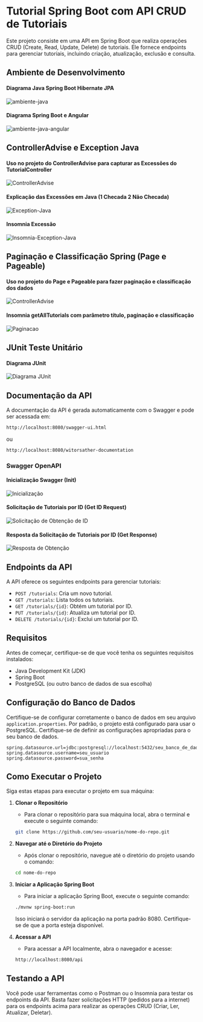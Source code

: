 # Tutorial Spring Boot com API CRUD de Tutoriais

Este projeto consiste em uma API em Spring Boot que realiza operações CRUD (Create, Read, Update, Delete) de tutoriais. Ele fornece endpoints para gerenciar tutoriais, incluindo criação, atualização, exclusão e consulta.

## Ambiente de Desenvolvimento

#### Diagrama Java Spring Boot Hibernate JPA
![ambiente-java](utilidades/diagramas/diagrama-ambiente-java-spring-boot-hibernate-jpa.png)

#### Diagrama Spring Boot e Angular
![ambiente-java-angular](utilidades/diagramas/diagrama-spring-boot-angular.png)

## ControllerAdvise e Exception Java

#### Uso no projeto do ControllerAdvise para capturar as Excessões do TutorialController
![ControllerAdvise](utilidades/diagramas/diagrama-exception-java-controller-advise.png)

#### Explicação das Excessões em Java (1 Checada 2 Não Checada)
![Exception-Java](utilidades/diagramas/diagrama-java-exception-object-exception.png)

#### Insomnia Excessão
![Insomnia-Exception-Java](utilidades/insomnia/insomnia-getbyid-exception-controlleradvise.png)

## Paginação e Classificação Spring (Page e Pageable)

#### Uso no projeto do Page e Pageable para fazer paginação e classificação dos dados
![ControllerAdvise](utilidades/diagramas/controller-pageable-sort-repository-page.png)

#### Insomnia getAllTutorials com parâmetro título, paginação e classificação
![Paginacao](utilidades/insomnia/insomnia-page-pageable-sort-paginacao.png)

## JUnit Teste Unitário

#### Diagrama JUnit
![Diagrama JUnit](utilidades/diagramas/diagrama-teste-unitario-java-com-junit5.png)

## Documentação da API

A documentação da API é gerada automaticamente com o Swagger e pode ser acessada em:
```bash
http://localhost:8080/swagger-ui.html
```
ou
```bash
http://localhost:8080/witorsather-documentation
```

### Swagger OpenAPI

#### Inicialização Swagger (Init)
![Inicialização](utilidades/swagger/swagger-init.png)

#### Solicitação de Tutoriais por ID (Get ID Request)
![Solicitação de Obtenção de ID](utilidades/swagger/swagger-get-id-request.png)

#### Resposta da Solicitação de Tutoriais por ID (Get Response)
![Resposta de Obtenção](utilidades/swagger/swagger-get-response.png)

## Endpoints da API

A API oferece os seguintes endpoints para gerenciar tutoriais:

- `POST /tutorials`: Cria um novo tutorial.
- `GET /tutorials`: Lista todos os tutoriais.
- `GET /tutorials/{id}`: Obtém um tutorial por ID.
- `PUT /tutorials/{id}`: Atualiza um tutorial por ID.
- `DELETE /tutorials/{id}`: Exclui um tutorial por ID.

## Requisitos

Antes de começar, certifique-se de que você tenha os seguintes requisitos instalados:

- Java Development Kit (JDK)
- Spring Boot
- PostgreSQL (ou outro banco de dados de sua escolha)

## Configuração do Banco de Dados

Certifique-se de configurar corretamente o banco de dados em seu arquivo `application.properties`. Por padrão, o projeto está configurado para usar o PostgreSQL. Certifique-se de definir as configurações apropriadas para o seu banco de dados.

```properties
spring.datasource.url=jdbc:postgresql://localhost:5432/seu_banco_de_dados
spring.datasource.username=seu_usuario
spring.datasource.password=sua_senha    
```

## Como Executar o Projeto

Siga estas etapas para executar o projeto em sua máquina:

1. **Clonar o Repositório**
   - Para clonar o repositório para sua máquina local, abra o terminal e execute o seguinte comando:
    ```bash
    git clone https://github.com/seu-usuario/nome-do-repo.git
    ```

2. **Navegar até o Diretório do Projeto**
   - Após clonar o repositório, navegue até o diretório do projeto usando o comando:
    ```bash
    cd nome-do-repo
    ```

3. **Iniciar a Aplicação Spring Boot**
   - Para iniciar a aplicação Spring Boot, execute o seguinte comando:
    ```bash
    ./mvnw spring-boot:run
    ```
   Isso iniciará o servidor da aplicação na porta padrão 8080. Certifique-se de que a porta esteja disponível.

4. **Acessar a API**
   - Para acessar a API localmente, abra o navegador e acesse:
    ```bash
    http://localhost:8080/api
    ```

## Testando a API

Você pode usar ferramentas como o Postman ou o Insomnia para testar os endpoints da API. Basta fazer solicitações HTTP (pedidos para a internet) para os endpoints acima para realizar as operações CRUD (Criar, Ler, Atualizar, Deletar).





